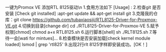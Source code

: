 一键为Promox VE 添加RTL 8125驱动\n
1.食用方法如下 [Usage] :
2.检查git 是否安装 [Check git installed] :apt-get update && apt-get install git
3.克隆我的仓库：git clone https://github.com/tubaxiaosiji/RTL8125-Driver-for-Proxmox-VE.git
4.切换到目录[change dir] cd ./RTL8125-Driver-for-Proxmox-VE
5.赋予权限[chmod] chmod a+x RTL8125.sh
6.运行脚本[shell] sh ./RLT8125.sh
7.等待一会[wati for mintues]...
8.检查模块是否安装加载[check kernel module loaded] lsmod | grep 'rtl825'
9.出现2行rlt 8125字样即安装成功。[OK！]
